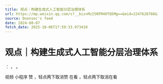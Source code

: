 ```yaml
---
title: 观点｜构建生成式人工智能分层治理体系
url: https://mp.weixin.qq.com/s?__biz=MzI5NTM4OTQ5Mg==&mid=2247628760&idx=5&sn=cca7cf9abdacb44720571376dfeae851
source: Doonsec's feed
date: 2024-08-07
fetch_date: 2025-10-06T17:59:33.973410
---
```


# 观点｜构建生成式人工智能分层治理体系

：
，
。

视频
小程序
赞
，轻点两下取消赞
在看
，轻点两下取消在看